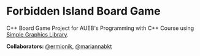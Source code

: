 # Forbidden Island Board Game

C++ Board Game Project for AUEB's Programming with C++ Course using [Simple Graphics Library](https://cgaueb.github.io/sgg/index.html).

<b>Collaborators: </b> [@ermionik](https://github.com/ermionik), [@mariannabkt](https://github.com/mariannabkt)
